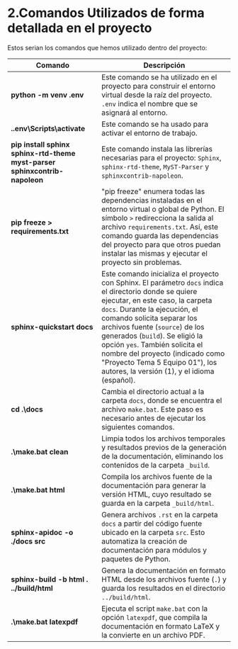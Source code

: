 # 2.Comandos Utilizados de forma detallada en el proyecto

Estos serian los comandos que hemos utilizado dentro del proyecto:

| **Comando** | **Descripción** |
|-------------|----------------|
| **python -m venv .env** | Este comando se ha utilizado en el proyecto para construir el entorno virtual desde la raíz del proyecto. `.env` indica el nombre que se asignará al entorno. |
| **.\.env\Scripts\activate** | Este comando se ha usado para activar el entorno de trabajo. |
| **pip install sphinx sphinx-rtd-theme myst-parser sphinxcontrib-napoleon** | Este comando instala las librerías necesarias para el proyecto: `Sphinx`, `sphinx-rtd-theme`, `MyST-Parser` y `sphinxcontrib-napoleon`. |
| **pip freeze > requirements.txt** | "pip freeze" enumera todas las dependencias instaladas en el entorno virtual o global de Python. El símbolo `>` redirecciona la salida al archivo `requirements.txt`. Así, este comando guarda las dependencias del proyecto para que otros puedan instalar las mismas y ejecutar el proyecto sin problemas. |
| **sphinx-quickstart docs** | Este comando inicializa el proyecto con Sphinx. El parámetro `docs` indica el directorio donde se quiere ejecutar, en este caso, la carpeta `docs`. Durante la ejecución, el comando solicita separar los archivos fuente (`source`) de los generados (`build`). Se eligió la opción `yes`. También solicita el nombre del proyecto (indicado como "Proyecto Tema 5 Equipo 01"), los autores, la versión (1), y el idioma (español). |
| **cd .\docs** | Cambia el directorio actual a la carpeta `docs`, donde se encuentra el archivo `make.bat`. Este paso es necesario antes de ejecutar los siguientes comandos. |
| **.\make.bat clean** | Limpia todos los archivos temporales y resultados previos de la generación de la documentación, eliminando los contenidos de la carpeta `_build`. |
| **.\make.bat html** | Compila los archivos fuente de la documentación para generar la versión HTML, cuyo resultado se guarda en la carpeta `_build/html`. |
| **sphinx-apidoc -o ./docs src** | Genera archivos `.rst` en la carpeta `docs` a partir del código fuente ubicado en la carpeta `src`. Esto automatiza la creación de documentación para módulos y paquetes de Python. |
| **sphinx-build -b html . ../build/html** | Genera la documentación en formato HTML desde los archivos fuente (`.`) y guarda los resultados en el directorio `../build/html`. |
| **.\make.bat latexpdf**   | Ejecuta el script `make.bat` con la opción `latexpdf`, que compila la documentación en formato LaTeX y la convierte en un archivo PDF.                 |



